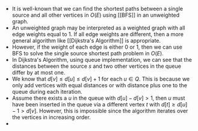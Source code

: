 - It is well-known that we can find the shortest paths between a single source and all other vertices in $O(E)$ using [[BFS]] in an unweighted graph.
- An unweighted graph may be interpreted as a weighted graph with all edge weights equal to $1$. If all edge weights are different, then a more general algorithm like [[Dijkstra's Algorithm]] is appropriate.
- However, if the weight of each edge is either $0$ or $1$, then we can use BFS to solve the single source shortest path problem in $O(E)$.
- In Dijkstra's Algorithm, using queue implementation, we can see that the distances between the source $s$ and two other vertices in the queue differ by at most one.
- We know that $d[v]\le d[u]\le d[v]+1$ for each $u\in Q$. This is because we only add vertices with equal distances or with distance plus one to the queue during each iteration.
- Assume there exists a $u$ in the queue with $d[u]-d[v] > 1$, then $u$ must have been inserted in the queue via a different vertex $t$ with $d[t]\ge d[u]-1>d[v]$. However, this is impossible since the algorithm iterates over the vertices in increasing order.
- 